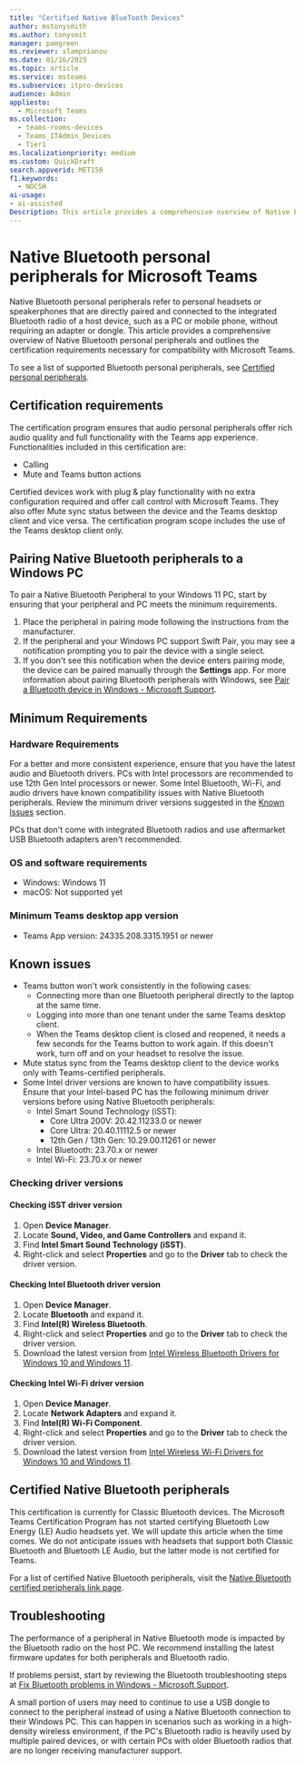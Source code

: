 ```yaml
---  
title: "Certified Native BlueTooth Devices"  
author: mstonysmith
ms.author: tonysmit  
manager: pamgreen
ms.reviewer: slamprianou 
ms.date: 01/16/2025  
ms.topic: article
ms.service: msteams
ms.subservice: itpro-devices
audience: Admin
appliesto: 
  - Microsoft Teams
ms.collection: 
  - teams-rooms-devices
  - Teams_ITAdmin_Devices
  - Tier1
ms.localizationpriority: medium
ms.custom: QuickDraft  
search.appverid: MET150  
f1.keywords: 
  - NOCSH 
ai-usage:  
- ai-assisted
Description: This article provides a comprehensive overview of Native Bluetooth personal peripherals and outlines the certification requirements necessary for compatibility with Microsoft Teams.
---  
```


# Native Bluetooth personal peripherals for Microsoft Teams

Native Bluetooth personal peripherals refer to personal headsets or speakerphones that are directly paired and connected to the integrated Bluetooth radio of a host device, such as a PC or mobile phone, without requiring an adapter or dongle. This article provides a comprehensive overview of Native Bluetooth personal peripherals and outlines the certification requirements necessary for compatibility with Microsoft Teams.

To see a list of supported Bluetooth personal peripherals, see [Certified personal peripherals](/microsoftteams/devices/usb-devices).

## Certification requirements

The certification program ensures that audio personal peripherals offer rich audio quality and full functionality with the Teams app experience. Functionalities included in this certification are:

- Calling
- Mute and Teams button actions

Certified devices work with plug & play functionality with no extra configuration required and offer call control with Microsoft Teams. They also offer Mute sync status between the device and the Teams desktop client and vice versa. The certification program scope includes the use of the Teams desktop client only.

## Pairing Native Bluetooth peripherals to a Windows PC

To pair a Native Bluetooth Peripheral to your Windows 11 PC, start by ensuring that your peripheral and PC meets the minimum requirements.

1. Place the peripheral in pairing mode following the instructions from the manufacturer.
2. If the peripheral and your Windows PC support Swift Pair, you may see a notification prompting you to pair the device with a single select.
3. If you don't see this notification when the device enters pairing mode, the device can be paired manually through the **Settings** app. For more information about pairing Bluetooth peripherals with Windows, see [Pair a Bluetooth device in Windows - Microsoft Support](https://support.microsoft.com/windows/pair-a-bluetooth-device-in-windows-2be7b51f-6ae9-b757-a3b9-95ee40c3e242).

## Minimum Requirements

### Hardware Requirements

For a better and more consistent experience, ensure that you have the latest audio and Bluetooth drivers. PCs with Intel processors are recommended to use 12th Gen Intel processors or newer. Some Intel Bluetooth, Wi-Fi, and audio drivers have known compatibility issues with Native Bluetooth peripherals. Review the minimum driver versions suggested in the [Known Issues](#known-issues) section.

PCs that don't come with integrated Bluetooth radios and use aftermarket USB Bluetooth adapters aren't recommended.

### OS and software requirements

- Windows: Windows 11
- macOS: Not supported yet

### Minimum Teams desktop app version

- Teams App version: 24335.208.3315.1951 or newer

## Known issues

- Teams button won't work consistently in the following cases:
  - Connecting more than one Bluetooth peripheral directly to the laptop at the same time.
  - Logging into more than one tenant under the same Teams desktop client.
  - When the Teams desktop client is closed and reopened, it needs a few seconds for the Teams button to work again. If this doesn't work, turn off and on your headset to resolve the issue.
- Mute status sync from the Teams desktop client to the device works only with Teams-certified peripherals.
- Some Intel driver versions are known to have compatibility issues. Ensure that your Intel-based PC has the following minimum driver versions before using Native Bluetooth peripherals:
  - Intel Smart Sound Technology (iSST):
    - Core Ultra 200V: 20.42.11233.0 or newer
    - Core Ultra: 20.40.11112.5 or newer
    - 12th Gen / 13th Gen: 10.29.00.11261 or newer
  - Intel Bluetooth: 23.70.x or newer
  - Intel Wi-Fi: 23.70.x or newer

### Checking driver versions

#### Checking iSST driver version

1. Open **Device Manager**.
2. Locate **Sound, Video, and Game Controllers** and expand it.
3. Find **Intel Smart Sound Technology (iSST)**.
4. Right-click and select **Properties** and go to the **Driver** tab to check the driver version.

#### Checking Intel Bluetooth driver version

1. Open **Device Manager**.
2. Locate **Bluetooth** and expand it.
3. Find **Intel(R) Wireless Bluetooth**.
4. Right-click and select **Properties** and go to the **Driver** tab to check the driver version.
5. Download the latest version from [Intel Wireless Bluetooth Drivers for Windows 10 and Windows 11](https://www.intel.com/content/www/us/en/download/19351/intel-wireless-wi-fi-drivers-for-windows-10-and-windows-11.html?wapkw=wifi).

#### Checking Intel Wi-Fi driver version

1. Open **Device Manager**.
2. Locate **Network Adapters** and expand it.
3. Find **Intel(R) Wi-Fi Component**.
4. Right-click and select **Properties** and go to the **Driver** tab to check the driver version.
5. Download the latest version from [Intel Wireless Wi-Fi Drivers for Windows 10 and Windows 11](https://www.intel.com/content/www/us/en/download/19351/intel-wireless-wi-fi-drivers-for-windows-10-and-windows-11.html?wapkw=wifi).

## Certified Native Bluetooth peripherals

This certification is currently for Classic Bluetooth devices. The Microsoft Teams Certification Program has not started certifying Bluetooth Low Energy (LE) Audio headsets yet. We will update this article when the time comes. We do not anticipate issues with headsets that support both Classic Bluetooth and Bluetooth LE Audio, but the latter mode is not certified for Teams.

For a list of certified Native Bluetooth peripherals, visit the [Native Bluetooth certified peripherals link page](https://www.microsoft.com/microsoft-teams/across-devices/devices).

## Troubleshooting

The performance of a peripheral in Native Bluetooth mode is impacted by the Bluetooth radio on the host PC. We recommend installing the latest firmware updates for both peripherals and Bluetooth radio.

If problems persist, start by reviewing the Bluetooth troubleshooting steps at [Fix Bluetooth problems in Windows - Microsoft Support](https://support.microsoft.com/help/14169/windows-10-fix-bluetooth-problems).

A small portion of users may need to continue to use a USB dongle to connect to the peripheral instead of using a Native Bluetooth connection to their Windows PC. This can happen in scenarios such as working in a high-density wireless environment, if the PC's Bluetooth radio is heavily used by multiple paired devices, or with certain PCs with older Bluetooth radios that are no longer receiving manufacturer support.